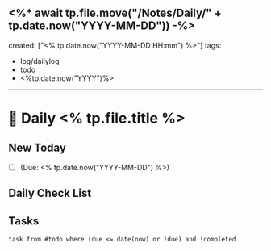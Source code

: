 <%* await tp.file.move("/Notes/Daily/" + tp.date.now("YYYY-MM-DD")) -%>
---
created: ["<% tp.date.now("YYYY-MM-DD HH:mm") %>"]
tags:
 - log/dailylog
 - todo
 - <%tp.date.now("YYYY")%>
---
# 📅 Daily <% tp.file.title %>
## New Today
- [ ]  (Due: <% tp.date.now("YYYY-MM-DD") %>)
## Daily Check List
## Tasks
```dataview
task from #todo where (due <= date(now) or !due) and !completed
```





